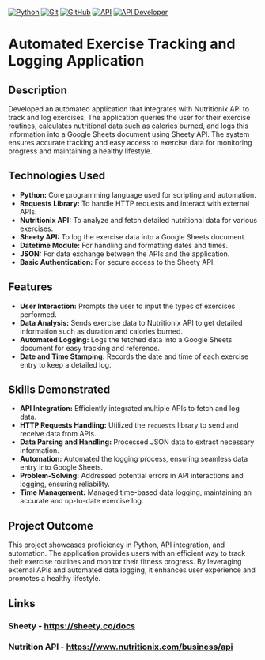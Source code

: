 [![Python](https://img.shields.io/badge/Python-3776AB?style=for-the-badge&logo=python&logoColor=white)](https://www.python.org/)
[![Git](https://img.shields.io/badge/Git-F05032?style=for-the-badge&logo=git&logoColor=white)](https://git-scm.com/)
[![GitHub](https://img.shields.io/badge/GitHub-181717?style=for-the-badge&logo=github&logoColor=white)](https://github.com/)
[![API](https://img.shields.io/badge/API-Active-blue?style=for-the-badge&logo=api&logoColor=white)](https://example.com)
[![API Developer](https://img.shields.io/badge/API%20Developer-Active-blue?style=for-the-badge&logo=api&logoColor=white)](https://example.com)




# Automated Exercise Tracking and Logging Application

## Description
Developed an automated application that integrates with Nutritionix API to track and log exercises. The application queries the user for their exercise routines, calculates nutritional data such as calories burned, and logs this information into a Google Sheets document using Sheety API. The system ensures accurate tracking and easy access to exercise data for monitoring progress and maintaining a healthy lifestyle.

## Technologies Used
- **Python:** Core programming language used for scripting and automation.
- **Requests Library:** To handle HTTP requests and interact with external APIs.
- **Nutritionix API:** To analyze and fetch detailed nutritional data for various exercises.
- **Sheety API:** To log the exercise data into a Google Sheets document.
- **Datetime Module:** For handling and formatting dates and times.
- **JSON:** For data exchange between the APIs and the application.
- **Basic Authentication:** For secure access to the Sheety API.

## Features
- **User Interaction:** Prompts the user to input the types of exercises performed.
- **Data Analysis:** Sends exercise data to Nutritionix API to get detailed information such as duration and calories burned.
- **Automated Logging:** Logs the fetched data into a Google Sheets document for easy tracking and reference.
- **Date and Time Stamping:** Records the date and time of each exercise entry to keep a detailed log.

## Skills Demonstrated
- **API Integration:** Efficiently integrated multiple APIs to fetch and log data.
- **HTTP Requests Handling:** Utilized the `requests` library to send and receive data from APIs.
- **Data Parsing and Handling:** Processed JSON data to extract necessary information.
- **Automation:** Automated the logging process, ensuring seamless data entry into Google Sheets.
- **Problem-Solving:** Addressed potential errors in API interactions and logging, ensuring reliability.
- **Time Management:** Managed time-based data logging, maintaining an accurate and up-to-date exercise log.

## Project Outcome
This project showcases proficiency in Python, API integration, and automation. The application provides users with an efficient way to track their exercise routines and monitor their fitness progress. By leveraging external APIs and automated data logging, it enhances user experience and promotes a healthy lifestyle.


## Links 
### Sheety - https://sheety.co/docs
### Nutrition API - https://www.nutritionix.com/business/api
